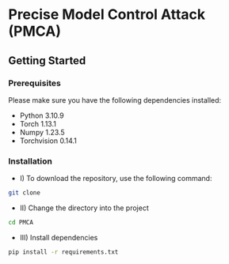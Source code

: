 # Precise Model Control Attack (PMCA)


## Getting Started

### Prerequisites

Please make sure you have the following dependencies installed:

- Python 3.10.9
- Torch 1.13.1 
- Numpy 1.23.5
- Torchvision 0.14.1

### Installation

- I) To download the repository, use the following command:

```bash
git clone 
```

- II) Change the directory into the project

```bash
cd PMCA
```

- III) Install dependencies

```bash
pip install -r requirements.txt
```